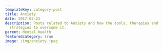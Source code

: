 ```yaml
---
templateKey: category-post
title: Anxiety
date: 2017-02-21
description: Posts related to Anxiety and how the tools, therapies and
  strategies to overcome it.
parent: Mental Health
featuredcategory: true
image: /img/anxiety.jpeg
---
```

